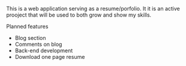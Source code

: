 This is a web application serving as a resume/porfolio.
It it is an active prooject that will be used to both grow and show my skills.

Planned features
  - Blog section
  - Comments on blog
  - Back-end development
  - Download one page resume

